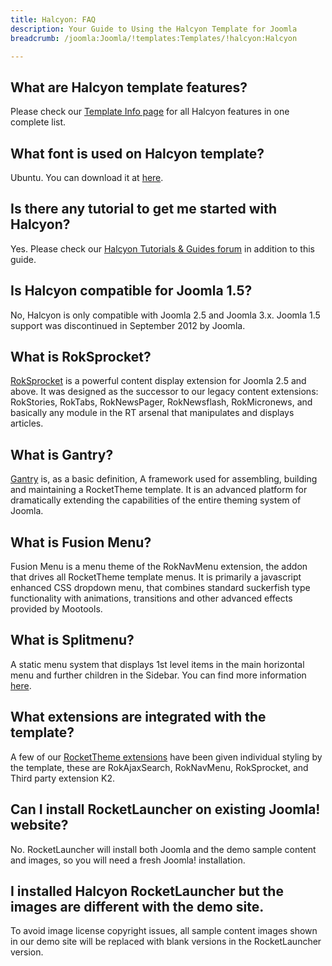 ```yaml
---
title: Halcyon: FAQ
description: Your Guide to Using the Halcyon Template for Joomla
breadcrumb: /joomla:Joomla/!templates:Templates/!halcyon:Halcyon

---
```


What are Halcyon template features?
-----
Please check our [Template Info page][features] for all Halcyon features in one complete list.

What font is used on Halcyon template?
-----
Ubuntu. You can download it at [here][font].

Is there any tutorial to get me started with Halcyon?
-----
Yes. Please check our [Halcyon Tutorials & Guides forum][forum] in addition to this guide.

Is Halcyon compatible for Joomla 1.5?
-----
No, Halcyon is only compatible with Joomla 2.5 and Joomla 3.x. Joomla 1.5 support was discontinued in September 2012 by Joomla.

What is RokSprocket?
-----
[RokSprocket][roksprocket] is a powerful content display extension for Joomla 2.5 and above. It was designed as the successor to our legacy content extensions: RokStories, RokTabs, RokNewsPager, RokNewsflash, RokMicronews, and basically any module in the RT arsenal that manipulates and displays articles.

What is Gantry?
-----
[Gantry][gantry] is, as a basic definition, A framework used for assembling, building and maintaining a RocketTheme template. It is an advanced platform for dramatically extending the capabilities of the entire theming system of Joomla.

What is Fusion Menu?
-----
Fusion Menu is a menu theme of the RokNavMenu extension, the addon that drives all RocketTheme template menus. It is primarily a javascript enhanced CSS dropdown menu, that combines standard suckerfish type functionality with animations, transitions and other advanced effects provided by Mootools.

What is Splitmenu?
-----
A static menu system that displays 1st level items in the main horizontal menu and further children in the Sidebar. You can find more information [here][splitmenu].

What extensions are integrated with the template?
-----
A few of our [RocketTheme extensions][extensions] have been given individual styling by the template, these are RokAjaxSearch, RokNavMenu, RokSprocket, and Third party extension K2.

Can I install RocketLauncher on existing Joomla! website?
-----
No. RocketLauncher will install both Joomla and the demo sample content and images, so you will need a fresh Joomla! installation.

I installed Halcyon RocketLauncher but the images are different with the demo site.
-----
To avoid image license copyright issues, all sample content images shown in our demo site will be replaced with blank versions in the RocketLauncher version.

[gantry]: http://gantry-framework.org/
[features]: http://demo.rockettheme.com/joomla-templates/Halcyon/features
[font]: http://www.fontsquirrel.com/fonts/ubuntu
[forum]: http://www.rockettheme.com/forum/joomla-template-halcyon
[roksprocket]: http://www.rockettheme.com/joomla/extensions/roksprocket
[dropdown]: http://demo.rockettheme.com/joomla-templates/Halcyon/features/menu-options
[splitmenu]: http://demo.rockettheme.com/joomla-templates/Halcyon/features/menu-options
[extensions]: http://demo.rockettheme.com/joomla-templates/Halcyon/features/extensions